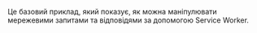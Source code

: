 Це базовий приклад, який показує, як можна маніпулювати мережевими запитами та відповідями за допомогою Service Worker.
